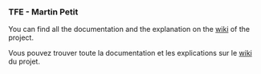 ### TFE - Martin Petit

You can find all the documentation and the explanation on the [wiki](https://github.com/NicoleEtLui/trio_grelinette/wiki) of the project.

Vous pouvez trouver toute la documentation et les explications sur le [wiki](https://github.com/NicoleEtLui/trio_grelinette/wiki) du projet.

